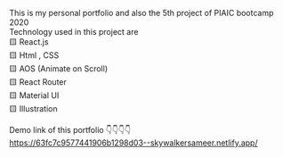 This is my personal portfolio and also the 5th project of PIAIC bootcamp 2020 <br>
Technology used in this project are <br>
🟨 React.js <br>
🟨 Html , CSS <br>
🟨 AOS (Animate on Scroll) <br>
🟨 React Router <br>
🟨 Material UI <br>
🟨 Illustration  <br>

Demo link of this portfolio 👇👇👇👇 <br>
https://63fc7c9577441906b1298d03--skywalkersameer.netlify.app/
